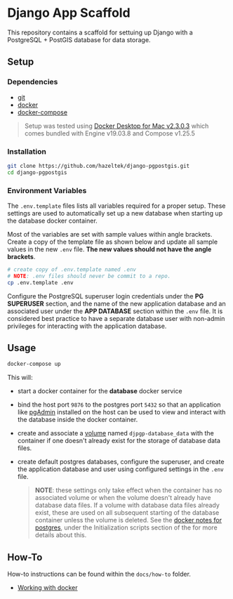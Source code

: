 # Django App Scaffold

This repository contains a scaffold for settuing up Django with a PostgreSQL + PostGIS database
for data storage.

## Setup

### Dependencies

- [git](https://git-scm.com/)
- [docker](https://docs.docker.com/engine/)
- [docker-compose](https://docs.docker.com/compose/)

> Setup was tested using [Docker Desktop for Mac v2.3.0.3](https://www.docker.com/products/docker-desktop)
> which comes bundled with Engine v19.03.8 and Compose v1.25.5

### Installation

```bash
git clone https://github.com/hazeltek/django-pgpostgis.git
cd django-pgpostgis
```

### Environment Variables

The `.env.template` files lists all variables required for a proper setup. These settings are used
to automatically set up a new database when starting up the database docker container.

Most of the variables are set with sample values within angle brackets. Create a copy of the template
file as shown below and update all sample values in the new `.env` file. **The new values should not
have the angle brackets**.

```bash
# create copy of .env.template named .env
# NOTE: .env files should never be commit to a repo.
cp .env.template .env
```

Configure the PostgreSQL superuser login credentials under the **PG SUPERUSER** section, and the name
of the new application database and an associated user under the **APP DATABASE** section within the
`.env` file. It is considered best practice to have a separate database user with non-admin privileges
for interacting with the application database.

## Usage

```bash
docker-compose up
```

This will:

- start a docker container for the **database** docker service
- bind the host port `9876` to the postgres port `5432` so that an application like [pgAdmin](https://www.pgadmin.org)
  installed on the host can be used to view and interact with the database inside the docker container.
- create and associate a [volume](https://docs.docker.com/storage/volumes/) named `djpgp-database_data`
  with the container if one doesn't already exist for the storage of database data files.
- create default postgres databases, configure the superuser, and create the application database and
  user using configured settings in the `.env` file.

  > **NOTE**: these settings only take effect when the container has no associated volume or when the
  > volume doesn't already have database data files. If a volume with database data files already exist,
  > these are used on all subsequent starting of the database container unless the volume is deleted.
  > See the [docker notes for postgres](https://hub.docker.com/_/postgres), under the Initialization
  > scripts section of the for more details about this.

## How-To

How-to instructions can be found within the `docs/how-to` folder.

- [Working with docker](docs/how-to/docker.md)
